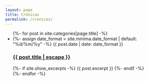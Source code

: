 ```yaml
---
layout: page
title: Crônicas
permalink: /cronicas/
---
```


<ul class="post-list">
    {%- for post in site.categories[page.title] -%}
    <li>
    {%- assign date_format = site.minima.date_format | default: "%d/%m/%y" -%}
    <span class="post-meta">{{ post.date | date: date_format }}</span>
    <h3>
        <a class="post-link" href="{{ post.url | relative_url }}">
        {{ post.title | escape }}
        </a>
    </h3>
    {%- if site.show_excerpts -%}
        {{ post.excerpt }}
    {%- endif -%}
    </li>
    {%- endfor -%}
</ul>